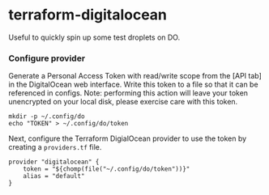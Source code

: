 # terraform-digitalocean

Useful to quickly spin up some test droplets on DO.

### Configure provider

Generate a Personal Access Token with read/write scope from the [API tab] in the DigitalOcean web interface. Write this token to a file so that it can be referenced in configs. Note: performing this action will leave your token unencrypted on your local disk, please exercise care with this token.

    mkdir -p ~/.config/do
    echo "TOKEN" > ~/.config/do/token

Next, configure the Terraform DigialOcean provider to use the token by creating a `providers.tf` file.

    provider "digitalocean" {
        token = "${chomp(file("~/.config/do/token"))}"
        alias = "default"
    }
